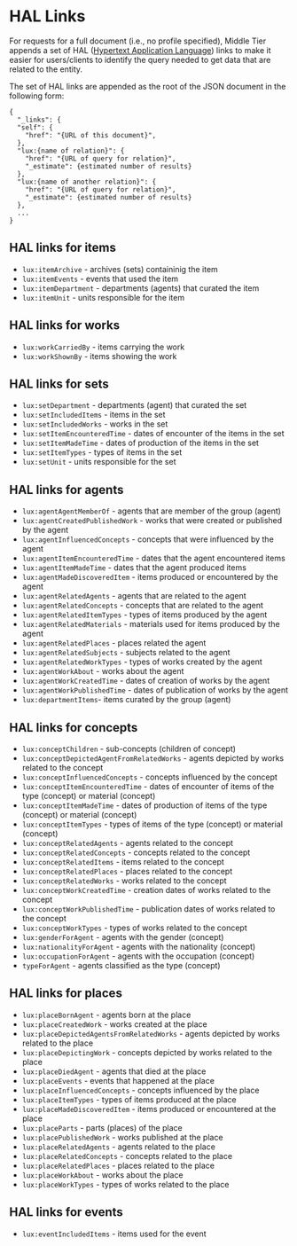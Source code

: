 # HAL Links

For requests for a full document (i.e., no profile specified), Middle Tier appends a set of
HAL ([Hypertext Application Language](https://en.wikipedia.org/wiki/Hypertext_Application_Language))
links to make it easier for users/clients to identify the query needed to get data
that are related to the entity.

The set of HAL links are appended as the root of the JSON document in the
following form:
```
{
  "_links": {
  "self": {
    "href": "{URL of this document}",
  },
  "lux:{name of relation}": {
    "href": "{URL of query for relation}",
    "_estimate": {estimated number of results}
  },
  "lux:{name of another relation}": {
    "href": "{URL of query for relation}",
    "_estimate": {estimated number of results}
  },
  ...
}
```

## HAL links for items

- `lux:itemArchive` - archives (sets) containinig the item
- `lux:itemEvents` - events that used the item
- `lux:itemDepartment` - departments (agents) that curated the item
- `lux:itemUnit` - units responsible for the item

## HAL links for works

- `lux:workCarriedBy` - items carrying the work
- `lux:workShownBy` - items showing the work

## HAL links for sets

- `lux:setDepartment` - departments (agent) that curated the set
- `lux:setIncludedItems` - items in the set
- `lux:setIncludedWorks` - works in the set
- `lux:setItemEncounteredTime` - dates of encounter of the items in the set
- `lux:setItemMadeTime` - dates of production of the items in the set
- `lux:setItemTypes` - types of items in the set
- `lux:setUnit` - units responsible for the set

## HAL links for agents

- `lux:agentAgentMemberOf` - agents that are member of the group (agent)
- `lux:agentCreatedPublishedWork` - works that were created or published by the agent
- `lux:agentInfluencedConcepts` - concepts that were influenced by the agent
- `lux:agentItemEncounteredTime` - dates that the agent encountered items
- `lux:agentItemMadeTime` - dates that the agent produced items
- `lux:agentMadeDiscoveredItem` - items produced or encountered by the agent
- `lux:agentRelatedAgents` - agents that are related to the agent
- `lux:agentRelatedConcepts` - concepts that are related to the agent
- `lux:agentRelatedItemTypes` - types of items produced by the agent
- `lux:agentRelatedMaterials` - materials used for items produced by the agent
- `lux:agentRelatedPlaces` - places related the agent
- `lux:agentRelatedSubjects` - subjects related to the agent
- `lux:agentRelatedWorkTypes` - types of works created by the agent
- `lux:agentWorkAbout` - works about the agent
- `lux:agentWorkCreatedTime` - dates of creation of works by the agent
- `lux:agentWorkPublishedTime` - dates of publication of works by the agent
- `lux:departmentItems`- items curated by the group (agent)

## HAL links for concepts

- `lux:conceptChildren` - sub-concepts (children of concept)
- `lux:conceptDepictedAgentFromRelatedWorks` - agents depicted by works related to the concept
- `lux:conceptInfluencedConcepts` - concepts influenced by the concept
- `lux:conceptItemEncounteredTime` - dates of encounter of items of the type (concept) or material (concept)
- `lux:conceptItemMadeTime` - dates of production of items of the type (concept) or material (concept)
- `lux:conceptItemTypes` - types of items of the type (concept) or material (concept)
- `lux:conceptRelatedAgents` - agents related to the concept
- `lux:conceptRelatedConcepts` - concepts related to the concept
- `lux:conceptRelatedItems` - items related to the concept
- `lux:conceptRelatedPlaces` - places related to the concept
- `lux:conceptRelatedWorks` - works related to the concept
- `lux:conceptWorkCreatedTime` - creation dates of works related to the concept
- `lux:conceptWorkPublishedTime` - publication dates of works related to the concept
- `lux:conceptWorkTypes` - types of works related to the concept
- `lux:genderForAgent` - agents with the gender (concept)
- `lux:nationalityForAgent` - agents with the nationality (concept)
- `lux:occupationForAgent` - agents with the occupation (concept)
- `typeForAgent` - agents classified as the type (concept)

## HAL links for places

- `lux:placeBornAgent` - agents born at the place
- `lux:placeCreatedWork` - works created at the place
- `lux:placeDepictedAgentsFromRelatedWorks` - agents depicted by works related to the place
- `lux:placeDepictingWork` - concepts depicted by works related to the place
- `lux:placeDiedAgent` - agents that died at the place
- `lux:placeEvents` - events that happened at the place
- `lux:placeInfluencedConcepts` - concepts influenced by the place
- `lux:placeItemTypes` - types of items produced at the place
- `lux:placeMadeDiscoveredItem` - items produced or encountered at the place
- `lux:placeParts` - parts (places) of the place
- `lux:placePublishedWork` - works published at the place
- `lux:placeRelatedAgents` - agents related to the place
- `lux:placeRelatedConcepts` - concepts related to the place
- `lux:placeRelatedPlaces` - places related to the place
- `lux:placeWorkAbout` - works about the place
- `lux:placeWorkTypes` - types of works related to the place

## HAL links for events

- `lux:eventIncludedItems` - items used for the event

  
